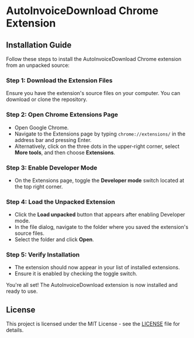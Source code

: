 # AutoInvoiceDownload Chrome Extension

## Installation Guide

Follow these steps to install the AutoInvoiceDownload Chrome extension from an unpacked source:

### Step 1: Download the Extension Files
Ensure you have the extension's source files on your computer. You can download or clone the repository.

### Step 2: Open Chrome Extensions Page
- Open Google Chrome.
- Navigate to the Extensions page by typing `chrome://extensions/` in the address bar and pressing Enter.
- Alternatively, click on the three dots in the upper-right corner, select **More tools**, and then choose **Extensions**.

### Step 3: Enable Developer Mode
- On the Extensions page, toggle the **Developer mode** switch located at the top right corner.

### Step 4: Load the Unpacked Extension
- Click the **Load unpacked** button that appears after enabling Developer mode.
- In the file dialog, navigate to the folder where you saved the extension's source files.
- Select the folder and click **Open**.

### Step 5: Verify Installation
- The extension should now appear in your list of installed extensions.
- Ensure it is enabled by checking the toggle switch.

You're all set! The AutoInvoiceDownload extension is now installed and ready to use.

## License
This project is licensed under the MIT License - see the [LICENSE](LICENSE) file for details.
